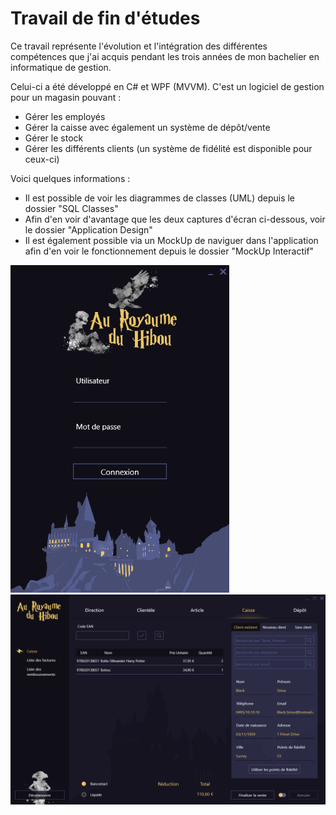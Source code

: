 # Travail de fin d'études


Ce travail représente l'évolution et l'intégration des différentes compétences que j'ai acquis pendant les trois années de mon bachelier en informatique de gestion.

Celui-ci a été développé en C# et WPF (MVVM).
C'est un logiciel de gestion pour un magasin pouvant : 
- Gérer les employés
- Gérer la caisse avec également un système de dépôt/vente 
- Gérer le stock
- Gérer les différents clients (un système de fidélité est disponible pour ceux-ci)

Voici quelques informations :
- Il est possible de voir les diagrammes de classes (UML) depuis le dossier "SQL Classes"
- Afin d'en voir d'avantage que les deux captures d'écran ci-dessous, voir le dossier "Application Design"
- Il est également possible via un MockUp de naviguer dans l'application afin d'en voir le fonctionnement depuis le dossier "MockUp Interactif"

<img src="https://github.com/MhlBenoit/Portfolio_TFE/blob/main/Application%20Design/Conne_1.png" width="350"> 
<img src="https://github.com/MhlBenoit/Portfolio_TFE/blob/main/Application%20Design/Appli_4.png" width="800">

